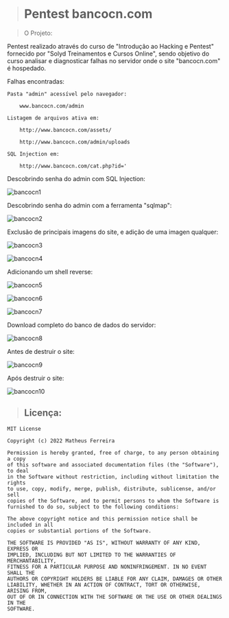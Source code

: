 > # Pentest bancocn.com

> O Projeto:

Pentest realizado através do curso de "Introdução ao Hacking e Pentest" fornecido por "Solyd Treinamentos e Cursos Online", sendo objetivo do curso analisar e diagnosticar falhas no servidor onde o site "bancocn.com" é hospedado.

Falhas encontradas:

	Pasta "admin" acessível pelo navegador:
		
		www.bancocn.com/admin

	Listagem de arquivos ativa em:

		http://www.bancocn.com/assets/

		http://www.bancocn.com/admin/uploads

	SQL Injection em:

		http://www.bancocn.com/cat.php?id='

Descobrindo senha do admin com SQL Injection:

![bancocn1](https://user-images.githubusercontent.com/59848966/89680970-8c39de80-d8e3-11ea-8ab5-768dc9fa14b1.png)

Descobrindo senha do admin com a ferramenta "sqlmap":

![bancocn2](https://user-images.githubusercontent.com/59848966/89680976-8cd27500-d8e3-11ea-9200-8c0eb90b5395.png)

Exclusão de principais imagens do site, e adição de uma imagen qualquer:

![bancocn3](https://user-images.githubusercontent.com/59848966/89680977-8d6b0b80-d8e3-11ea-9513-4692e3d8d6ad.png)

![bancocn4](https://user-images.githubusercontent.com/59848966/89680979-8e03a200-d8e3-11ea-8954-6132c7c5ab18.png)

Adicionando um shell reverse:

![bancocn5](https://user-images.githubusercontent.com/59848966/89680980-8f34cf00-d8e3-11ea-98b6-7eee1d679c10.png)

![bancocn6](https://user-images.githubusercontent.com/59848966/89680981-8fcd6580-d8e3-11ea-90b9-75026da905d4.png)

![bancocn7](https://user-images.githubusercontent.com/59848966/89680982-8fcd6580-d8e3-11ea-8caf-86b117ce6e5c.png)

Download completo do banco de dados do servidor:

![bancocn8](https://user-images.githubusercontent.com/59848966/89680984-9065fc00-d8e3-11ea-9d3d-5c5f01187b16.png)

Antes de destruir o site:

![bancocn9](https://user-images.githubusercontent.com/59848966/89680985-90fe9280-d8e3-11ea-9baf-41b0831e7f4e.png)

Após destruir o site:

![bancocn10](https://user-images.githubusercontent.com/59848966/89680987-91972900-d8e3-11ea-89a7-662e8ddb74e9.png)

> ## Licença:

	MIT License

	Copyright (c) 2022 Matheus Ferreira

	Permission is hereby granted, free of charge, to any person obtaining a copy
	of this software and associated documentation files (the "Software"), to deal
	in the Software without restriction, including without limitation the rights
	to use, copy, modify, merge, publish, distribute, sublicense, and/or sell
	copies of the Software, and to permit persons to whom the Software is
	furnished to do so, subject to the following conditions:

	The above copyright notice and this permission notice shall be included in all
	copies or substantial portions of the Software.

	THE SOFTWARE IS PROVIDED "AS IS", WITHOUT WARRANTY OF ANY KIND, EXPRESS OR
	IMPLIED, INCLUDING BUT NOT LIMITED TO THE WARRANTIES OF MERCHANTABILITY,
	FITNESS FOR A PARTICULAR PURPOSE AND NONINFRINGEMENT. IN NO EVENT SHALL THE
	AUTHORS OR COPYRIGHT HOLDERS BE LIABLE FOR ANY CLAIM, DAMAGES OR OTHER
	LIABILITY, WHETHER IN AN ACTION OF CONTRACT, TORT OR OTHERWISE, ARISING FROM,
	OUT OF OR IN CONNECTION WITH THE SOFTWARE OR THE USE OR OTHER DEALINGS IN THE
	SOFTWARE.
